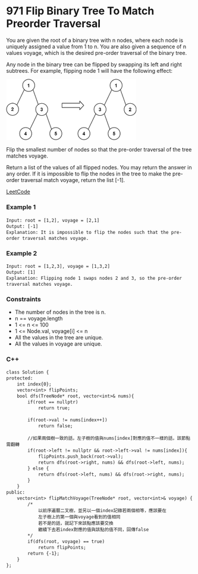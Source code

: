 # 971 Flip Binary Tree To Match Preorder Traversal

You are given the root of a binary tree with n nodes, where each node is uniquely assigned a value from 1 to n. You are also given a sequence of n values voyage, which is the desired pre-order traversal of the binary tree.

Any node in the binary tree can be flipped by swapping its left and right subtrees. For example, flipping node 1 will have the following effect:
 
 <img src="img/971.jpg" width = "350"/>

 Flip the smallest number of nodes so that the pre-order traversal of the tree matches voyage.

Return a list of the values of all flipped nodes. You may return the answer in any order. If it is impossible to flip the nodes in the tree to make the pre-order traversal match voyage, return the list [-1].

[LeetCode](https://leetcode.cn/problems/flip-binary-tree-to-match-preorder-traversal/)


### Example 1

```
Input: root = [1,2], voyage = [2,1]
Output: [-1]
Explanation: It is impossible to flip the nodes such that the pre-order traversal matches voyage.
```

### Example 2

```
Input: root = [1,2,3], voyage = [1,3,2]
Output: [1]
Explanation: Flipping node 1 swaps nodes 2 and 3, so the pre-order traversal matches voyage.
```

### Constraints

* The number of nodes in the tree is n.
* n == voyage.length
* 1 <= n <= 100
* 1 <= Node.val, voyage[i] <= n
* All the values in the tree are unique.
* All the values in voyage are unique.

### C++ 

```
class Solution {
protected:
    int index{0};
    vector<int> flipPoints;
    bool dfs(TreeNode* root, vector<int>& nums){
        if(root == nullptr)
            return true;
        
        if(root->val != nums[index++])
            return false;
        
        //如果兩個樹一致的話，左子樹的值與nums[index]對應的值不一樣的話，該節點需翻轉
        if(root->left != nullptr && root->left->val != nums[index]){
            flipPoints.push_back(root->val);
            return dfs(root->right, nums) && dfs(root->left, nums);
        } else {
            return dfs(root->left, nums) && dfs(root->right, nums);
        }
    }
public:
    vector<int> flipMatchVoyage(TreeNode* root, vector<int>& voyage) {
        /*
            以前序遍曆二叉樹，並另以一個index記錄若兩個相等，應該要在
            左子樹上的第一個與voyage看到的值相同
            若不是的話，就記下來該點應該要交換
            繼續下去若index對應的值與該點的值不同，回傳false
        */
        if(dfs(root, voyage) == true)
            return flipPoints;
        return {-1};
    }
};
```